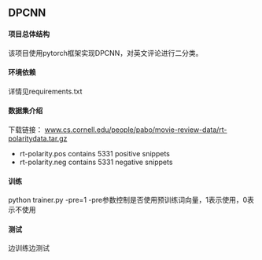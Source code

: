 ## DPCNN
#### 项目总体结构
该项目使用pytorch框架实现DPCNN，对英文评论进行二分类。

#### 环境依赖
详情见requirements.txt

#### 数据集介绍
下载链接：
www.cs.cornell.edu/people/pabo/movie-review-data/rt-polaritydata.tar.gz
  * rt-polarity.pos contains 5331 positive snippets
  * rt-polarity.neg contains 5331 negative snippets


#### 训练
python trainer.py -pre=1
-pre参数控制是否使用预训练词向量，1表示使用，0表示不使用

#### 测试
边训练边测试



